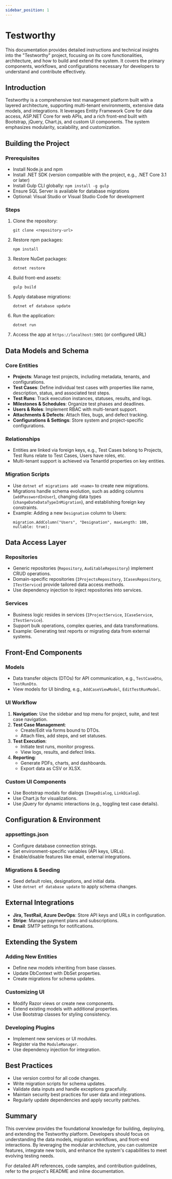 ```yaml
---
sidebar_position: 1
---
```


# Testworthy 

This documentation provides detailed instructions and technical insights into the "Testworthy" project, focusing on its core functionalities, architecture, and how to build and extend the system. It covers the primary components, workflows, and configurations necessary for developers to understand and contribute effectively.

## Introduction

Testworthy is a comprehensive test management platform built with a layered architecture, supporting multi-tenant environments, extensive data models, and integrations. It leverages Entity Framework Core for data access, ASP.NET Core for web APIs, and a rich front-end built with Bootstrap, jQuery, Chart.js, and custom UI components. The system emphasizes modularity, scalability, and customization.

## Building the Project

### Prerequisites
- Install Node.js and npm
- Install .NET SDK (version compatible with the project, e.g., .NET Core 3.1 or later)
- Install Gulp CLI globally: `npm install -g gulp`
- Ensure SQL Server is available for database migrations
- Optional: Visual Studio or Visual Studio Code for development

### Steps
1. Clone the repository:
   ```
   git clone <repository-url>
   ```
2. Restore npm packages:
   ```
   npm install
   ```
3. Restore NuGet packages:
   ```
   dotnet restore
   ```
4. Build front-end assets:
   ```
   gulp build
   ```
5. Apply database migrations:
   ```
   dotnet ef database update
   ```
6. Run the application:
   ```
   dotnet run
   ```
7. Access the app at `https://localhost:5001` (or configured URL)

## Data Models and Schema

### Core Entities
- **Projects**: Manage test projects, including metadata, tenants, and configurations.
- **Test Cases**: Define individual test cases with properties like name, description, status, and associated test steps.
- **Test Runs**: Track execution instances, statuses, results, and logs.
- **Milestones & Schedules**: Organize test phases and deadlines.
- **Users & Roles**: Implement RBAC with multi-tenant support.
- **Attachments & Defects**: Attach files, bugs, and defect tracking.
- **Configurations & Settings**: Store system and project-specific configurations.

### Relationships
- Entities are linked via foreign keys, e.g., Test Cases belong to Projects, Test Runs relate to Test Cases, Users have roles, etc.
- Multi-tenant support is achieved via TenantId properties on key entities.

### Migration Scripts
- Use `dotnet ef migrations add <name>` to create new migrations.
- Migrations handle schema evolution, such as adding columns (`addPasswordInUser`), changing data types (`changeDateDataTypeInMigration`), and establishing foreign key constraints.
- Example: Adding a new `Designation` column to Users:
  ```
  migration.AddColumn("Users", "Designation", maxLength: 100, nullable: true);
  ```

## Data Access Layer

### Repositories
- Generic repositories (`Repository`, `AuditableRepository`) implement CRUD operations.
- Domain-specific repositories (`IProjectsRepository`, `ICasesRepository`, `ITestService`) provide tailored data access methods.
- Use dependency injection to inject repositories into services.

### Services
- Business logic resides in services (`IProjectService`, `ICaseService`, `ITestService`).
- Support bulk operations, complex queries, and data transformations.
- Example: Generating test reports or migrating data from external systems.

## Front-End Components

### Models
- Data transfer objects (DTOs) for API communication, e.g., `TestCaseDto`, `TestRunDto`.
- View models for UI binding, e.g., `AddCaseViewModel`, `EditTestRunModel`.

### UI Workflow
1. **Navigation**: Use the sidebar and top menu for project, suite, and test case navigation.
2. **Test Case Management**:
   - Create/Edit via forms bound to DTOs.
   - Attach files, add steps, and set statuses.
3. **Test Execution**:
   - Initiate test runs, monitor progress.
   - View logs, results, and defect links.
4. **Reporting**:
   - Generate PDFs, charts, and dashboards.
   - Export data as CSV or XLSX.

### Custom UI Components
- Use Bootstrap modals for dialogs (`ImageDialog`, `LinkDialog`).
- Use Chart.js for visualizations.
- Use jQuery for dynamic interactions (e.g., toggling test case details).

## Configuration & Environment

### appsettings.json
- Configure database connection strings.
- Set environment-specific variables (API keys, URLs).
- Enable/disable features like email, external integrations.

### Migrations & Seeding
- Seed default roles, designations, and initial data.
- Use `dotnet ef database update` to apply schema changes.

## External Integrations
- **Jira, TestRail, Azure DevOps**: Store API keys and URLs in configuration.
- **Stripe**: Manage payment plans and subscriptions.
- **Email**: SMTP settings for notifications.

## Extending the System

### Adding New Entities
- Define new models inheriting from base classes.
- Update DbContext with DbSet properties.
- Create migrations for schema updates.

### Customizing UI
- Modify Razor views or create new components.
- Extend existing models with additional properties.
- Use Bootstrap classes for styling consistency.

### Developing Plugins
- Implement new services or UI modules.
- Register via the `ModuleManager`.
- Use dependency injection for integration.

## Best Practices
- Use version control for all code changes.
- Write migration scripts for schema updates.
- Validate data inputs and handle exceptions gracefully.
- Maintain security best practices for user data and integrations.
- Regularly update dependencies and apply security patches.

## Summary

This overview provides the foundational knowledge for building, deploying, and extending the Testworthy platform. Developers should focus on understanding the data models, migration workflows, and front-end interactions. By leveraging the modular architecture, you can customize features, integrate new tools, and enhance the system's capabilities to meet evolving testing needs.

For detailed API references, code samples, and contribution guidelines, refer to the project's README and inline documentation.